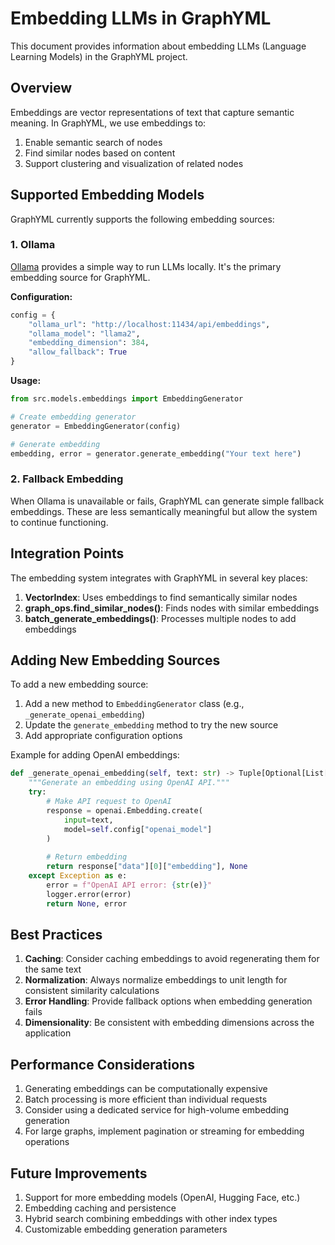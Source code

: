 # Embedding LLMs in GraphYML

This document provides information about embedding LLMs (Language Learning Models) in the GraphYML project.

## Overview

Embeddings are vector representations of text that capture semantic meaning. In GraphYML, we use embeddings to:

1. Enable semantic search of nodes
2. Find similar nodes based on content
3. Support clustering and visualization of related nodes

## Supported Embedding Models

GraphYML currently supports the following embedding sources:

### 1. Ollama

[Ollama](https://ollama.ai/) provides a simple way to run LLMs locally. It's the primary embedding source for GraphYML.

**Configuration:**
```python
config = {
    "ollama_url": "http://localhost:11434/api/embeddings",
    "ollama_model": "llama2",
    "embedding_dimension": 384,
    "allow_fallback": True
}
```

**Usage:**
```python
from src.models.embeddings import EmbeddingGenerator

# Create embedding generator
generator = EmbeddingGenerator(config)

# Generate embedding
embedding, error = generator.generate_embedding("Your text here")
```

### 2. Fallback Embedding

When Ollama is unavailable or fails, GraphYML can generate simple fallback embeddings. These are less semantically meaningful but allow the system to continue functioning.

## Integration Points

The embedding system integrates with GraphYML in several key places:

1. **VectorIndex**: Uses embeddings to find semantically similar nodes
2. **graph_ops.find_similar_nodes()**: Finds nodes with similar embeddings
3. **batch_generate_embeddings()**: Processes multiple nodes to add embeddings

## Adding New Embedding Sources

To add a new embedding source:

1. Add a new method to `EmbeddingGenerator` class (e.g., `_generate_openai_embedding`)
2. Update the `generate_embedding` method to try the new source
3. Add appropriate configuration options

Example for adding OpenAI embeddings:

```python
def _generate_openai_embedding(self, text: str) -> Tuple[Optional[List[float]], Optional[str]]:
    """Generate an embedding using OpenAI API."""
    try:
        # Make API request to OpenAI
        response = openai.Embedding.create(
            input=text,
            model=self.config["openai_model"]
        )
        
        # Return embedding
        return response["data"][0]["embedding"], None
    except Exception as e:
        error = f"OpenAI API error: {str(e)}"
        logger.error(error)
        return None, error
```

## Best Practices

1. **Caching**: Consider caching embeddings to avoid regenerating them for the same text
2. **Normalization**: Always normalize embeddings to unit length for consistent similarity calculations
3. **Error Handling**: Provide fallback options when embedding generation fails
4. **Dimensionality**: Be consistent with embedding dimensions across the application

## Performance Considerations

1. Generating embeddings can be computationally expensive
2. Batch processing is more efficient than individual requests
3. Consider using a dedicated service for high-volume embedding generation
4. For large graphs, implement pagination or streaming for embedding operations

## Future Improvements

1. Support for more embedding models (OpenAI, Hugging Face, etc.)
2. Embedding caching and persistence
3. Hybrid search combining embeddings with other index types
4. Customizable embedding generation parameters

